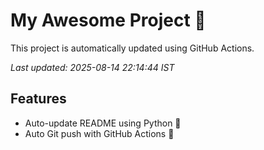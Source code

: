 # My Awesome Project 🚀

This project is automatically updated using GitHub Actions.

_Last updated: 2025-08-14 22:14:44 IST_

## Features
- Auto-update README using Python 🐍
- Auto Git push with GitHub Actions 🤖
